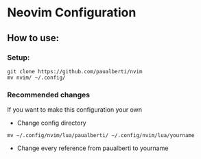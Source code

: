 # Neovim Configuration

## How to use:
### Setup:
```
git clone https://github.com/paualberti/nvim
mv nvim/ ~/.config/
```
### Recommended changes
If you want to make this configuration your own
* Change config directory
```
mv ~/.config/nvim/lua/paualberti/ ~/.config/nvim/lua/yourname
```
* Change every reference from paualberti to yourname

